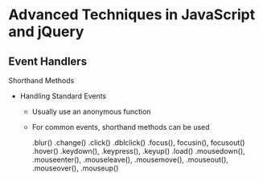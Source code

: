 # **Advanced Techniques in JavaScript and jQuery**

## **Event Handlers**

Shorthand Methods

- Handling Standard Events

    - Usually use an anonymous function

    - For common events, shorthand methods can be used

        .blur()
        .change()
        .click()
        .dblclick()
        .focus(), focusin(), focusout()
        .hover()
        .keydown(), .keypress(), .keyup()
        .load()
        .mousedown(), .mouseenter(), .mouseleave(), .mousemove(), .mouseout(), .mouseover(), .mouseup()